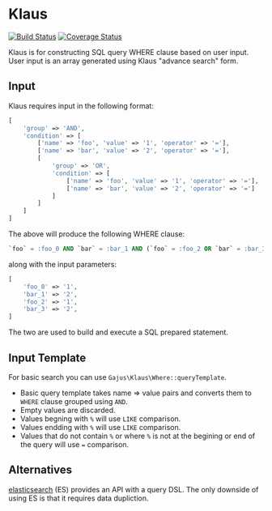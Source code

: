 # Klaus

[![Build Status](https://travis-ci.org/gajus/klaus.png?branch=master)](https://travis-ci.org/gajus/klaus)
[![Coverage Status](https://coveralls.io/repos/gajus/klaus/badge.png)](https://coveralls.io/r/gajus/klaus)

Klaus is for constructing SQL query WHERE clause based on user input. User input is an array generated using Klaus "advance search" form.

## Input

Klaus requires input in the following format:

```php
[
    'group' => 'AND',
    'condition' => [
        ['name' => 'foo', 'value' => '1', 'operator' => '='],
        ['name' => 'bar', 'value' => '2', 'operator' => '='],
        [
            'group' => 'OR',
            'condition' => [
                ['name' => 'foo', 'value' => '1', 'operator' => '='],
                ['name' => 'bar', 'value' => '2', 'operator' => '=']
            ]
        ]
    ]
]
```

The above will produce the following WHERE clause:

```sql
`foo` = :foo_0 AND `bar` = :bar_1 AND (`foo` = :foo_2 OR `bar` = :bar_3)
```

along with the input parameters:

```php
[
    'foo_0' => '1',
    'bar_1' => '2',
    'foo_2' => '1',
    'bar_3' => '2',
]
```

The two are used to build and execute a SQL prepared statement.

## Input Template

For basic search you can use `Gajus\Klaus\Where::queryTemplate`.

* Basic query template takes name => value pairs and converts them to `WHERE` clause grouped using `AND`.
* Empty values are discarded.
* Values begning with `%` will use `LIKE` comparison.
* Values endding with `%` will use `LIKE` comparison.
* Values that do not contain `%` or where `%` is not at the begining or end of the query will use `=` comparison.

## Alternatives

[elasticsearch](http://www.elasticsearch.org/guide/en/elasticsearch/reference/current/query-dsl-query-string-query.html) (ES) provides an API with a query DSL. The only downside of using ES is that it requires data dupliction.